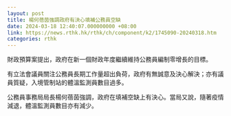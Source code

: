 ```yaml
---
layout: post
title: 楊何蓓茵強調政府有決心填補公務員空缺
date: 2024-03-18 12:40:07.000000000 +08:00
link: https://news.rthk.hk/rthk/ch/component/k2/1745090-20240318.htm
categories: rthk
---
```


財政預算案提出，政府在新一個財政年度繼續維持公務員編制零增長的目標。

有立法會議員關注公務員長期工作量超出負荷，政府有無誠意及決心解決；亦有議員質疑，入境管制站的體溫監測員數目過多。

公務員事務局局長楊何蓓茵強調，政府在填補空缺上有決心。當局又說，隨著疫情減退，體溫監測員數目亦有減少。
